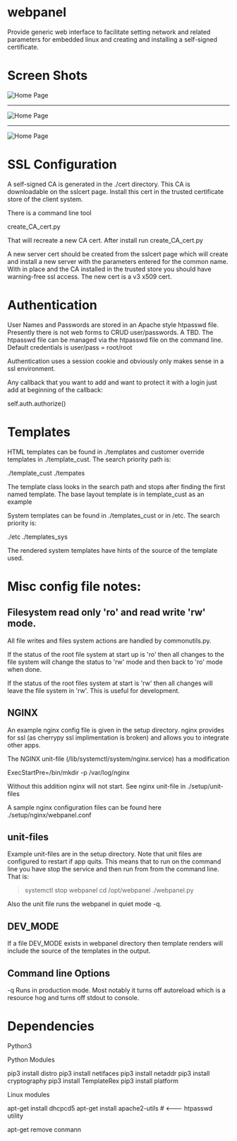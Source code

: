 # webpanel

Provide generic web interface to facilitate setting network and related parameters for embedded linux and creating and installing a self-signed certificate.

# Screen Shots

![Home Page](docs/img/index.jpg "Home Page")

---

![Home Page](docs/img/netconf.jpg "Net Configure")

---

![Home Page](docs/img/sslcert.jpg "SSL Cert Info")


# SSL Configuration

A self-signed CA is generated in the ./cert directory. This CA is
downloadable on the sslcert page. Install this cert in the trusted
certificate store of the client system.

There is a command line tool

create_CA_cert.py

That will recreate a new CA cert. After install run create_CA_cert.py

A new server cert should be created from the sslcert page which
will create and install a new server with the parameters entered for the
common name.  With in place and the CA installed in the trusted store you
should have warning-free ssl access.  The new cert is a v3 x509 cert.

# Authentication

User Names and Passwords are stored in an Apache style htpasswd file.
Presently there is not web forms to CRUD user/passwords. A TBD. The
htpasswd file can be managed via the htpasswd file on the command line.
Default credentials is user/pass = root/root

Authentication uses a session cookie and obviously only makes sense in
a ssl environment.

Any callback that you want to add and want to protect it with a login
just add at beginning of the callback:

self.auth.authorize()

# Templates

HTML templates can be found in ./templates and customer override templates 
in ./template_cust. The search priority path is:

./template_cust
./tempates

The template class looks in the search path and stops after finding the first named 
template. The base layout template is in template_cust as an example  

System templates can be found in ./templates_cust or in /etc. The search priority is:

./etc
./templates_sys  

The rendered system templates have hints of the source of the template used. 

# Misc config file notes:

## Filesystem read only 'ro' and read write 'rw' mode.

All file writes and files system actions are handled by commonutils.py.

If the status of the root file system at start up is 'ro' then all changes
to the file system will change the status to 'rw' mode and then back to 'ro'
mode when done.

If the status of the root files system at start is 'rw' then all changes
will leave the file system in 'rw'. This is useful for development.

## NGINX

An example nginx config file is given in the setup directory. nginx
provides for ssl (as cherrypy ssl implimentation is broken) and allows
you to integrate other apps.

The NGINX unit-file (/lib/systemctl/system/nginx.service) has a modification  

ExecStartPre=/bin/mkdir -p /var/log/nginx

Without this addition nginx will not start. See nginx unit-file in ./setup/unit-files

A sample nginx configuration files can be found here ./setup/nginx/webpanel.conf

## unit-files

Example unit-files are in the setup directory. Note that unit files
are configured to restart if app quits. This means that to run on the
command line you have stop the service and then run from from the command
line. That is:

>systemctl stop webpanel
>cd /opt/webpanel
>./webpanel.py

Also the unit file runs the webpanel in quiet mode -q.

## DEV_MODE

If a file DEV_MODE exists in webpanel directory then template renders
will include the source of the templates in the output.

## Command line Options

-q  Runs in production mode. Most notably it turns off autoreload which is a 
resource hog and turns off stdout to console. 

# Dependencies

Python3

Python Modules

pip3 install distro
pip3 install netifaces
pip3 install netaddr
pip3 install cryptography
pip3 install TemplateRex
pip3 install platform


Linux modules

apt-get install dhcpcd5
apt-get install apache2-utils  # <--- htpasswd utility

apt-get remove conmann
